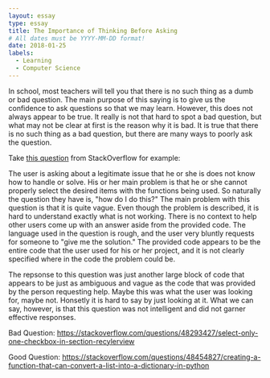 ```yaml
---
layout: essay
type: essay
title: The Importance of Thinking Before Asking
# All dates must be YYYY-MM-DD format!
date: 2018-01-25
labels:
  - Learning
  - Computer Science
---
```


In school, most teachers will tell you that there is no such thing as a dumb or bad question. The main purpose of this saying is to give us the confidence to ask questions so that we may learn. However, this does not always appear to be true. It really is not that hard to spot a bad question, but what may not be clear at first is the reason why it is bad. It is true that there is no such thing as a bad question, but there are many ways to poorly ask the question. 

Take [this question](https://stackoverflow.com/questions/48293427/select-only-one-checkbox-in-section-recylerview) from StackOverflow for example: 


The user is asking about a legitimate issue that he or she is does not know how to handle or solve. His or her main problem is that he or she cannot properly select the desired items with the functions being used. So naturally the question they have is, "how do I do this?" The main problem with this question is that it is quite vague. Even though the problem is described, it is hard to understand exactly what is not working. There is no context to help other users come up with an answer aside from the provided code. The language used in the question is rough, and the user very bluntly requests for someone to "give me the solution." The provided code appears to be the entire code that the user used for his or her project, and it is not clearly specified where in the code the problem could be. 

The repsonse to this question was just another large block of code that appears to be just as ambiguous and vague as the code that was provided by the person requesting help. Maybe this was what the user was looking for, maybe not. Honsetly it is hard to say by just looking at it. What we can say, however, is that this question was not intelligent and did not garner effective responses. 

Bad Question: https://stackoverflow.com/questions/48293427/select-only-one-checkbox-in-section-recylerview

Good Question: https://stackoverflow.com/questions/48454827/creating-a-function-that-can-convert-a-list-into-a-dictionary-in-python
